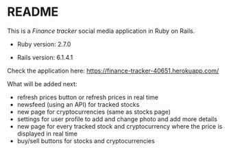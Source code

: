 # README

This is a *Finance tracker* social media application in Ruby on Rails.

* Ruby version: 2.7.0

* Rails version: 6.1.4.1

Check the application here: https://finance-tracker-40651.herokuapp.com/

What will be added next:

* refresh prices button or refresh prices in real time
* newsfeed (using an API) for tracked stocks 
* new page for cryptocurrencies (same as stocks page)
* settings for user profile to add and change photo and add more details
* new page for every tracked stock and cryptocurrency where the price is displayed in real time
* buy/sell buttons for stocks and cryptocurrencies
